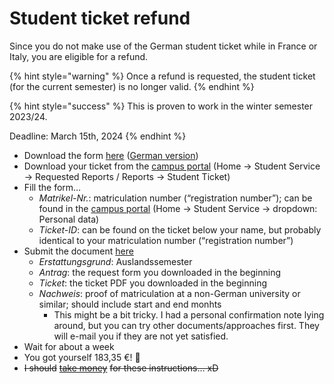 # Student ticket refund

Since you do not make use of the German student ticket while in France or Italy, you are eligible for a refund.

{% hint style="warning" %}
Once a refund is requested, the student ticket (for the current semester) is no longer valid.
{% endhint %}

{% hint style="success" %}
This is proven to work in the winter semester 2023/24.

Deadline: March 15th, 2024
{% endhint %}

* Download the form [here](https://asta-dortmund.de/wp-content/uploads/wp-media/service/semesterticket/ticketrueckerstattung-antrag-sose23-en.pdf) ([German version](https://asta-dortmund.de/wp-content/uploads/wp-media/service/semesterticket/ticketrueckerstattung-antrag-sose22-de.pdf))
* Download your ticket from the [campus portal](https://www.campus.tu-dortmund.de) (Home → Student Service → Requested Reports / Reports → Student Ticket)
* Fill the form…
  * _Matrikel-Nr._: matriculation number (“registration number”); can be found in the [campus portal](https://www.campus.tu-dortmund.de) (Home → Student Service → dropdown: Personal data)
  * _Ticket-ID_: can be found on the ticket below your name, but probably identical to your matriculation number (“registration number”)
* Submit the document [here](https://asta-dortmund.de/2019/05/10/ticketrueckerstattung/)
  * _Erstattungsgrund_: Auslandssemester
  * _Antrag_: the request form you downloaded in the beginning
  * _Ticket_: the ticket PDF you downloaded in the beginning
  * _Nachweis_: proof of matriculation at a non-German university or similar; should include start and end monhts
    * This might be a bit tricky. I had a personal confirmation note lying around, but you can try other documents/approaches first. They will e-mail you if they are not yet satisfied.
* Wait for about a week
* You got yourself 183,35 €! 🎉
* ~~I should~~ [~~take money~~](https://www.paypal.me/nicoweio) ~~for these instructions… xD~~
